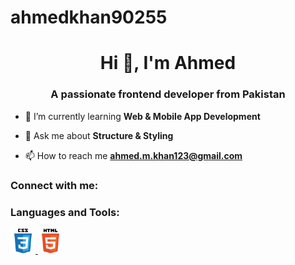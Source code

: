 # ahmedkhan90255
 <h1 align="center">Hi 👋, I'm Ahmed</h1>
<h3 align="center">A passionate frontend developer from Pakistan</h3>

- 🌱 I’m currently learning **Web & Mobile App Development**

- 💬 Ask me about **Structure & Styling**

- 📫 How to reach me **ahmed.m.khan123@gmail.com**

<h3 align="left">Connect with me:</h3>
<p align="left">
</p>

<h3 align="left">Languages and Tools:</h3>
<p align="left"> <a href="https://www.w3schools.com/css/" target="_blank" rel="noreferrer"> <img src="https://raw.githubusercontent.com/devicons/devicon/master/icons/css3/css3-original-wordmark.svg" alt="css3" width="40" height="40"/> </a> <a href="https://www.w3.org/html/" target="_blank" rel="noreferrer"> <img src="https://raw.githubusercontent.com/devicons/devicon/master/icons/html5/html5-original-wordmark.svg" alt="html5" width="40" height="40"/> </a> </p>

